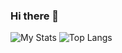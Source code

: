 ### Hi there 👋

![My Stats](https://github-readme-stats.vercel.app/api?username=LlamaDevelopment&show_icons=true&count_private=true&hide_title=true)
![Top Langs](https://github-readme-stats.vercel.app/api/top-langs/?username=LlamaDevelopment&layout=compact)
<!--
**ProxmaDev/ProxmaDev** is a ✨ _special_ ✨ repository because its `README.md` (this file) appears on your GitHub profile.

Here are some ideas to get you started:

- 🔭 I’m currently working on ...
- 🌱 I’m currently learning ...
- 👯 I’m looking to collaborate on ...
- 🤔 I’m looking for help with ...
- 💬 Ask me about ...
- 📫 How to reach me: ...
- 😄 Pronouns: ...
- ⚡ Fun fact: ...
-->
